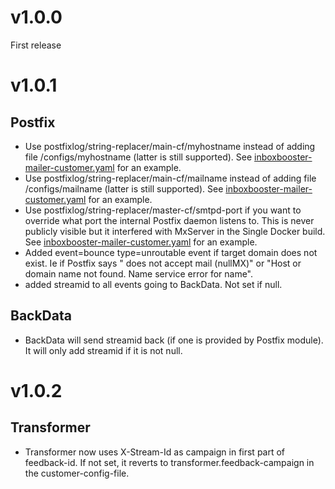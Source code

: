 # v1.0.0
First release

# v1.0.1

## Postfix
* Use postfixlog/string-replacer/main-cf/myhostname instead of adding file
  /configs/myhostname (latter is still supported).
  See 
  [inboxbooster-mailer-customer.yaml](inboxbooster-mailer-customer.yaml.example)
  for an example.
* Use postfixlog/string-replacer/main-cf/mailname instead of adding file
  /configs/mailname (latter is still supported).
  See 
  [inboxbooster-mailer-customer.yaml](inboxbooster-mailer-customer.yaml.example)
  for an example.
* Use postfixlog/string-replacer/master-cf/smtpd-port if you want to 
  override what port the internal Postfix daemon listens to. This is
  never publicly visible but it interfered with MxServer in the Single Docker
  build.
  See 
  [inboxbooster-mailer-customer.yaml](inboxbooster-mailer-customer.yaml.example)
  for an example.
* Added event=bounce type=unroutable event if target domain does not exist. Ie if Postfix
  says " does not accept mail (nullMX)" or
  "Host or domain name not found. Name service error for name".
* added streamid to all events going to BackData. Not set if null.

## BackData
* BackData will send streamid back (if one is provided by Postfix module).
  It will only add streamid if it is not null.

# v1.0.2
## Transformer
* Transformer now uses X-Stream-Id as campaign in first part of feedback-id. If not set, 
  it reverts to transformer.feedback-campaign in the customer-config-file.
